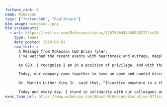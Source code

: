 ```yaml
---
fortune_rank: 8
name: McKesson
tags: ["fortune500", "healthcare"]
blm_image: mckesson.jpeg
blm_statements:
  - url: https://twitter.com/McKesson/status/1267546491494838277?s=20
    type: Tweet
    date_posted: 2020-06-01
    raw_text: >
      A Message from McKesson CEO Brian Tyler:
      I've watched the recent events with heartbreak and outrage, deeply saddened by the persistent existence of racism in our society and the impact it continues to have on the Black and other POC communities.

      As CEO, I recognize I am in a position of privilege, and with that privilege comes a great responsibility.  Our collective heartbreak and outrage are not enough.  If we are going to see the meaningful change we seek, we must commit to taking action - not just when an incident happens, but every moment and every day.

      Today, our company came together to have an open and candid discussion about how we can all live out our shared commitment to inclusion.  We will gather, we will listen, and we will support each other.  We talk a lot internally about being together, let's be together now in this moment and in our future.

      Dr. Martin Luther King Jr. said that, "Injustice anywhere is a threat to justice everywhere."

      Today and every day, I stand in solidarity with our colleagues and the patients, customers, and communities we serve as we commit to be a part of the solution.  In these challenging times, I am hopeful about the power of what we can achieve if we are willing to stand up for justice and support one another.
exec_team_url: https://www.mckesson.com/About-McKesson/Executive-Officers/
---
```

